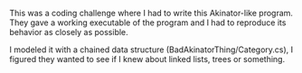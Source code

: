 This was a coding challenge where I had to write this Akinator-like program. They gave a working executable of the program and I had to reproduce its behavior as closely as possible.

I modeled it with a chained data structure (BadAkinatorThing/Category.cs), I figured they wanted to see if I knew about linked lists, trees or something.
